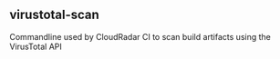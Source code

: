 ## virustotal-scan

Commandline used by CloudRadar CI to scan build artifacts using the VirusTotal API
